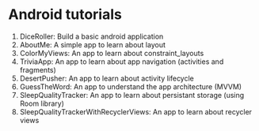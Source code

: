# Android tutorials

1. DiceRoller: Build a basic android application
2. AboutMe: A simple app to learn about layout
3. ColorMyViews: An app to learn about constraint_layouts
4. TriviaApp: An app to learn about app navigation (activities and fragments)
5. DesertPusher: An app to learn about activity lifecycle
6. GuessTheWord: An app to understand the app architecture (MVVM)
7. SleepQualityTracker: An app to learn about persistant storage (using Room library)
8. SleepQualityTrackerWithRecyclerViews: An app to learn about recycler views

